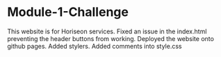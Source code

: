 # Module-1-Challenge
This website is for Horiseon services. 
Fixed an issue in the index.html preventing the header buttons from working.
Deployed the website onto github pages.
Added stylers.
Added comments into style.css